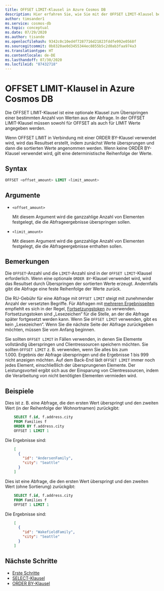 ```yaml
---
title: OFFSET LIMIT-Klausel in Azure Cosmos DB
description: Hier erfahren Sie, wie Sie mit der OFFSET LIMIT-Klausel beim Abfragen in Azure Cosmos DB einige bestimmte Werte überspringen und übernehmen.
author: timsander1
ms.service: cosmos-db
ms.topic: conceptual
ms.date: 07/29/2020
ms.author: tisande
ms.openlocfilehash: 9342c0c10ed4f7287716d21823fddfe992e0568f
ms.sourcegitcommit: 0b8320ae0d3455344ec8855b5c2d0ab3faa974a3
ms.translationtype: HT
ms.contentlocale: de-DE
ms.lasthandoff: 07/30/2020
ms.locfileid: "87432718"
---
```

# <a name="offset-limit-clause-in-azure-cosmos-db"></a>OFFSET LIMIT-Klausel in Azure Cosmos DB

Die OFFSET LIMIT-Klausel ist eine optionale Klausel zum Überspringen einer bestimmten Anzahl von Werten aus der Abfrage. In der OFFSET LIMIT-Klausel müssen sowohl für OFFSET als auch für LIMIT Werte angegeben werden.

Wenn OFFSET LIMIT in Verbindung mit einer ORDER BY-Klausel verwendet wird, wird das Resultset erstellt, indem zunächst Werte übersprungen und dann die sortierten Werte angenommen werden. Wenn keine ORDER BY-Klausel verwendet wird, gilt eine deterministische Reihenfolge der Werte.

## <a name="syntax"></a>Syntax
  
```sql  
OFFSET <offset_amount> LIMIT <limit_amount>
```  
  
## <a name="arguments"></a>Argumente

- `<offset_amount>`

   Mit diesem Argument wird die ganzzahlige Anzahl von Elementen festgelegt, die die Abfrageergebnisse überspringen sollen.

- `<limit_amount>`
  
   Mit diesem Argument wird die ganzzahlige Anzahl von Elementen festgelegt, die die Abfrageergebnisse enthalten sollen.

## <a name="remarks"></a>Bemerkungen
  
  Die `OFFSET`-Anzahl und die `LIMIT`-Anzahl sind in der `OFFSET LIMIT`-Klausel erforderlich. Wenn eine optionale `ORDER BY`-Klausel verwendet wird, wird das Resultset durch Überspringen der sortierten Werte erzeugt. Andernfalls gibt die Abfrage eine feste Reihenfolge der Werte zurück.

  Die RU-Gebühr für eine Abfrage mit `OFFSET LIMIT` steigt mit zunehmender Anzahl der versetzten Begriffe. Für Abfragen mit [mehreren Ergebnisseiten](sql-query-pagination.md) empfiehlt es sich in der Regel, [Fortsetzungstoken](sql-query-pagination.md#continuation-tokens) zu verwenden. Fortsetzungstoken sind „Lesezeichen“ für die Stelle, an der die Abfrage später fortgesetzt werden kann. Wenn Sie `OFFSET LIMIT` verwenden, gibt es kein „Lesezeichen“. Wenn Sie die nächste Seite der Abfrage zurückgeben möchten, müssen Sie vom Anfang beginnen.
  
  Sie sollten `OFFSET LIMIT` in Fällen verwenden, in denen Sie Elemente vollständig überspringen und Clientressourcen speichern möchten. Sie sollten `OFFSET LIMIT` z. B. verwenden, wenn Sie alles bis zum 1.000. Ergebnis der Abfrage überspringen und die Ergebnisse 1 bis 999 nicht anzeigen möchten. Auf dem Back-End lädt `OFFSET LIMIT` immer noch jedes Element, einschließlich der übersprungenen Elemente. Der Leistungsvorteil ergibt sich aus der Einsparung von Clientressourcen, indem die Verarbeitung von nicht benötigten Elementen vermieden wird.

## <a name="examples"></a>Beispiele

Dies ist z. B. eine Abfrage, die den ersten Wert überspringt und den zweiten Wert (in der Reihenfolge der Wohnortnamen) zurückgibt:

```sql
    SELECT f.id, f.address.city
    FROM Families f
    ORDER BY f.address.city
    OFFSET 1 LIMIT 1
```

Die Ergebnisse sind:

```json
    [
      {
        "id": "AndersenFamily",
        "city": "Seattle"
      }
    ]
```

Dies ist eine Abfrage, die den ersten Wert überspringt und den zweiten Wert (ohne Sortierung) zurückgibt:

```sql
    SELECT f.id, f.address.city
    FROM Families f
    OFFSET 1 LIMIT 1
```

Die Ergebnisse sind:

```json
    [
      {
        "id": "WakefieldFamily",
        "city": "Seattle"
      }
    ]
```

## <a name="next-steps"></a>Nächste Schritte

- [Erste Schritte](sql-query-getting-started.md)
- [SELECT-Klausel](sql-query-select.md)
- [ORDER BY-Klausel](sql-query-order-by.md)
